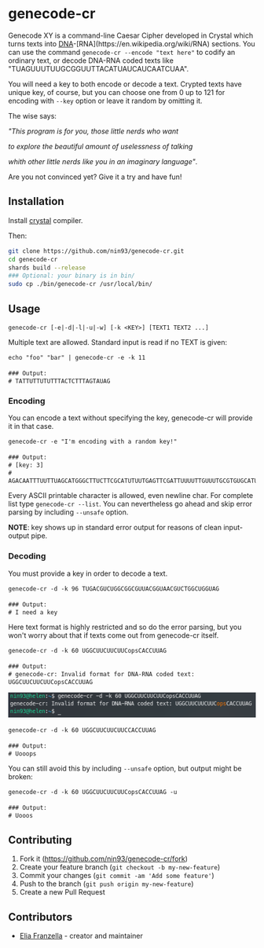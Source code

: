 

# genecode-cr

Genecode XY is a command-line Caesar Cipher developed in Crystal which turns texts into [DNA](https://en.wikipedia.org/wiki/DNA.)-[RNA](https://en.wikipedia.org/wiki/RNA) sections.
You can use the command `genecode-cr --encode "text here"` to codify an ordinary text, or decode DNA-RNA coded texts like "TUAGUUUTUUGCGGUUTTACATUAUCAUCAATCUAA".

You will need a key to both encode or decode a text. Crypted texts have unique key, of course, but you can choose one from 0 up to 121 for encoding with `--key` option or leave it random by omitting it.

The wise says:

  *"This program is for you, those little nerds who want*

  *to explore the beautiful amount of uselessness of talking*

  *whith other little nerds like you in an imaginary language"*.

  Are you not convinced yet? Give it a try and have fun!

## Installation

Install [crystal](https://crystal-lang.org/reference/installation) compiler.

Then:
```bash
git clone https://github.com/nin93/genecode-cr.git
cd genecode-cr
shards build --release
### Optional: your binary is in bin/
sudo cp ./bin/genecode-cr /usr/local/bin/
```

## Usage
```
genecode-cr [-e|-d|-l|-u|-w] [-k <KEY>] [TEXT1 TEXT2 ...]
```
Multiple text are allowed.
Standard input is read if no TEXT is given:
```
echo "foo" "bar" | genecode-cr -e -k 11

### Output:
# TATTUTTUTUTTTACTCTTTAGTAUAG
```

### Encoding

You can encode a text without specifying the key, genecode-cr will provide it in that case.
```
genecode-cr -e "I'm encoding with a random key!"

### Output:
# [key: 3]
# AGACAATTTUUTTUAGCATGGGCTTUCTTCGCATUTUUTGAGTTCGATTUUUUTTGUUUTGCGTGUGCATUCGCTTTTUUTTTGTUAGTAUUGUAA
```
Every ASCII printable character is allowed, even newline char. For complete list type `genecode-cr --list`. You can nevertheless go ahead and skip error parsing by including `--unsafe` option.

**NOTE**: key shows up in standard error output for reasons of clean input-output pipe.

### Decoding

You must provide a key in order to decode a text.
```
genecode-cr -d -k 96 TUGACGUCUGGCGGCGUUACGGUAACGUCTGGCUGGUAG

### Output:
# I need a key
```
Here text format is highly restricted and so do the error parsing, but you won't worry about that if texts come out from genecode-cr itself.

```
genecode-cr -d -k 60 UGGCUUCUUCUUCopsCACCUUAG

### Output:
# genecode-cr: Invalid format for DNA-RNA coded text: UGGCUUCUUCUUCopsCACCUUAG
```
![Errors will appear in orange:](src/img/error.png)
```
genecode-cr -d -k 60 UGGCUUCUUCUUCCACCUUAG

### Output:
# Uooops
```

You can still avoid this by including `--unsafe` option, but output might be broken:
```
genecode-cr -d -k 60 UGGCUUCUUCUUCopsCACCUUAG -u

### Output:
# Uooos
```

## Contributing

1. Fork it (<https://github.com/nin93/genecode-cr/fork>)
2. Create your feature branch (`git checkout -b my-new-feature`)
3. Commit your changes (`git commit -am 'Add some feature'`)
4. Push to the branch (`git push origin my-new-feature`)
5. Create a new Pull Request

## Contributors

- [Elia Franzella](https://github.com/nin93) - creator and maintainer
